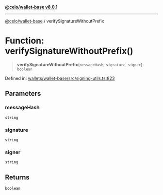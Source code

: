 [**@celo/wallet-base v8.0.1**](../README.md)

***

[@celo/wallet-base](../README.md) / verifySignatureWithoutPrefix

# Function: verifySignatureWithoutPrefix()

> **verifySignatureWithoutPrefix**(`messageHash`, `signature`, `signer`): `boolean`

Defined in: [wallets/wallet-base/src/signing-utils.ts:823](https://github.com/celo-org/developer-tooling/blob/master/packages/sdk/wallets/wallet-base/src/signing-utils.ts#L823)

## Parameters

### messageHash

`string`

### signature

`string`

### signer

`string`

## Returns

`boolean`
